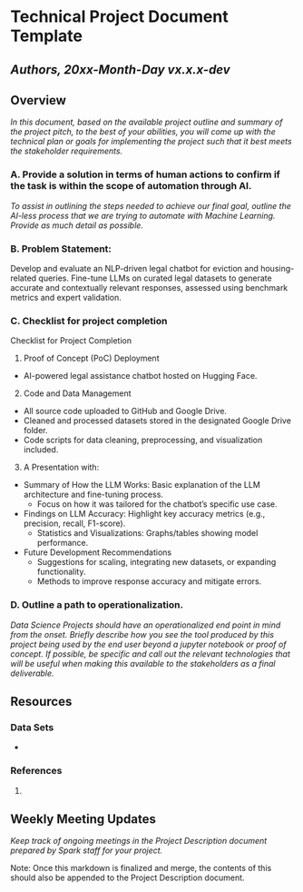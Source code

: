# Technical Project Document Template

## *Authors, 20xx-Month-Day vx.x.x-dev*

## Overview

_In this document, based on the available project outline and summary of the project pitch, to the best of your abilities, you will come up with the technical plan or goals for implementing the project such that it best meets the stakeholder requirements._

### A. Provide a solution in terms of human actions to confirm if the task is within the scope of automation through AI.

*To assist in outlining the steps needed to achieve our final goal, outline the AI-less process that we are trying to automate with Machine Learning. Provide as much detail as possible.*

### B. Problem Statement:

Develop and evaluate an NLP-driven legal chatbot for eviction and housing-related queries. Fine-tune LLMs on curated legal datasets to generate accurate and contextually relevant responses, assessed using benchmark metrics and expert validation.

### C. Checklist for project completion

Checklist for Project Completion
1. Proof of Concept (PoC) Deployment
- AI-powered legal assistance chatbot hosted on Hugging Face.

2. Code and Data Management

- All source code uploaded to GitHub and Google Drive.
- Cleaned and processed datasets stored in the designated Google Drive folder.
- Code scripts for data cleaning, preprocessing, and visualization included.

3. A Presentation with: 
- Summary of How the LLM Works: Basic explanation of the LLM architecture and fine-tuning process.
    - Focus on how it was tailored for the chatbot’s specific use case.
- Findings on LLM Accuracy: Highlight key accuracy metrics (e.g., precision, recall, F1-score).
    - Statistics and Visualizations: Graphs/tables showing model performance.
- Future Development Recommendations
    - Suggestions for scaling, integrating new datasets, or expanding functionality.
    - Methods to improve response accuracy and mitigate errors.

### D. Outline a path to operationalization.

*Data Science Projects should have an operationalized end point in mind from the onset. Briefly describe how you see the tool produced by this project being used by the end user beyond a jupyter notebook or proof of concept. If possible, be specific and call out the relevant technologies that will be useful when making this available to the stakeholders as a final deliverable.*

## Resources

### Data Sets

- 

### References

1. 

## Weekly Meeting Updates

*Keep track of ongoing meetings in the Project Description document prepared by Spark staff for your project.*


Note: Once this markdown is finalized and merge, the contents of this should also be appended to the Project Description document.